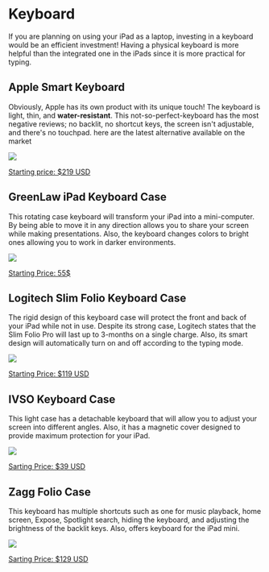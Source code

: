
# Keyboard

If you are planning on using your iPad as a laptop, investing in a keyboard would be an efficient investment! Having a physical keyboard is more helpful than the integrated one in the iPads since it is more practical for typing.

## Apple Smart Keyboard

Obviously, Apple has its own product with its unique touch! The keyboard is light, thin, and **water-resistant**. This not-so-perfect-keyboard has the most negative reviews; no backlit, no shortcut keys, the screen isn't adjustable, and there's no touchpad. here are the latest alternative available on the market

![](https://store.storeimages.cdn-apple.com/4982/as-images.apple.com/is/MU8G2LL?wid=2000&hei=2000&fmt=jpeg&qlt=95&op_usm=0.5,0.5&.v=1540360957811)

[Starting price: $219 USD](https://www.apple.com/ca/fr/smart-keyboard/)

## GreenLaw iPad Keyboard Case

This rotating case keyboard will transform your iPad into a mini-computer. By being able to move it in any direction allows you to share your screen while making presentations. Also, the keyboard changes colors to bright ones allowing you to work in darker environments.

![](https://images-na.ssl-images-amazon.com/images/I/81Vd%2BeS8uOL._AC_SY355_.jpg)

[Starting Price: 55$](https://www.amazon.com/Keyboard-Compatible-Backlit-Wireless-Greenlaw-Rosegold/dp/B07585ZCFN)

## Logitech Slim Folio Keyboard Case

The rigid design of this keyboard case will protect the front and back of your iPad while not in use. Despite its strong case, Logitech states that the Slim Folio Pro will last up to 3-months on a single charge. Also, its smart design will automatically turn on and off according to the typing mode.

![](https://assets.logitech.com/assets/65827/6/slim-folio-for-ipad-air-3rd-gen.png)

[Starting Price: $119 USD](https://www.logitech.com/en-ca/product/slim-folio-ipad-keyboard-case)

## IVSO Keyboard Case

This light case has a detachable keyboard that will allow you to adjust your screen into different angles. Also, it has a magnetic cover designed to provide maximum protection for your iPad.

![](https://images-na.ssl-images-amazon.com/images/I/41nnfou4cML._AC_SY400_.jpg)

[Sarting Price: $39 USD](https://www.amazon.com/IVSO-Keyboard-Wireless-Charging-Enabled/dp/B07BDJRLGB)

## Zagg Folio Case

This keyboard has multiple shortcuts such as one for music playback, home screen, Expose, Spotlight search, hiding the keyboard, and adjusting the brightness of the backlit keys. Also, offers keyboard for the iPad mini.

![](https://www.zagg.com/media/catalog/product/r/u/rugged-book-ipad-mini-1_copy.jpg?width=684&height=684&canvas=684:684&quality=70&bg-color=255,255,255&fit=bounds)

[Sarting Price: $129 USD](https://www.zagg.com/en_us/rugged-book-apple-mini-5) 
